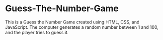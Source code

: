 # Guess-The-Number-Game
This is a Guess the Number Game created using HTML, CSS, and JavaScript. The computer generates a random number between 1 and 100, and the player tries to guess it.
